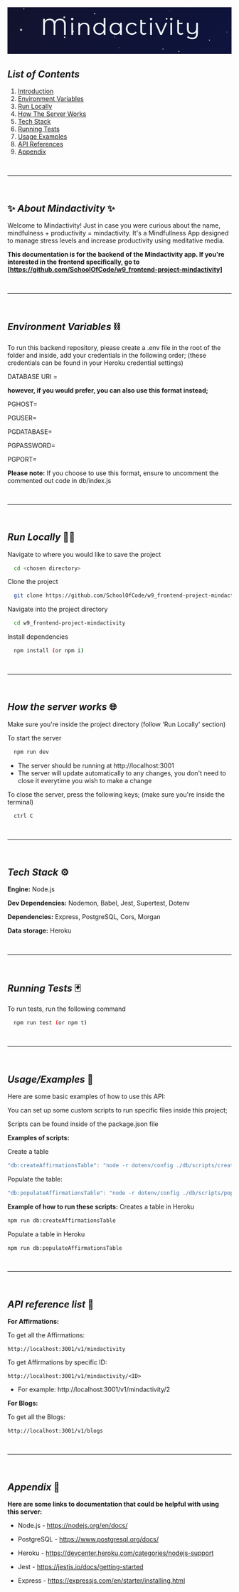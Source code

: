 <center>
<img src="./assets/Screenshot 2022-06-29 100133.jpg" />
</center>

## ***List of Contents***
1. [Introduction](#sparkles-about-mindactivity-sparkles)
2. [Environment Variables](#environment-variables-)
3. [Run Locally](#run-locally-)
4. [How The Server Works](#how-the-server-works-)
5. [Tech Stack](#tech-stack-)
6. [Running Tests](#running-tests-)
7. [Usage Examples](#usageexamples-)
8. [API References](#api-reference-list-)
9. [Appendix](#appendix-)

<br/>

---

<br />

## :sparkles: ***About Mindactivity*** :sparkles:
Welcome to Mindactivity! Just in case you were curious about the name, mindfulness + productivity = mindactivity.
It's a Mindfullness App designed to manage stress levels and increase productivity using meditative media.

**This documentation is for the backend of the Mindactivity app. If you're interested in the frontend specifically, go to [https://github.com/SchoolOfCode/w9_frontend-project-mindactivity]**

<br/>

---

<br />

## ***Environment Variables*** ⛓️

To run this backend repository, please create a .env file in the root of the folder and inside, add your credentials in the following order; (these credentials can be found in your Heroku credential settings)

DATABASE URI = 


**however, if you would prefer, you can also use this format instead;**

PGHOST=

PGUSER=

PGDATABASE=

PGPASSWORD=

PGPORT=

**Please note:** If you choose to use this format, ensure to uncomment the commented out code in db/index.js

<br/>

---

<br />

## ***Run Locally*** 🏃‍♀️

Navigate to where you would like to save the project

```bash
  cd <chosen directory>
```

Clone the project

```bash
  git clone https://github.com/SchoolOfCode/w9_frontend-project-mindactivity.git
```

Navigate into the project directory

```bash
  cd w9_frontend-project-mindactivity
```

Install dependencies

```bash
  npm install (or npm i)
```

<br/>

---

<br />

## ***How the server works*** 🌐

Make sure you're inside the project directory (follow 'Run Locally' section)

To start the server

```bash
  npm run dev
```

 - The server should be running at http://localhost:3001
 - The server will update automatically to any changes, you don't need to close it everytime you wish to make a change

To close the server, press the following keys; (make sure you're inside the terminal)

```bash
  ctrl C
```

<br/>

---

<br />

## ***Tech Stack*** ⚙️

**Engine:** Node.js

**Dev Dependencies:** Nodemon, Babel, Jest, Supertest, Dotenv 

**Dependencies:** Express, PostgreSQL, Cors, Morgan

**Data storage:** Heroku

<br/>

---

<br />

## ***Running Tests*** 🃏

To run tests, run the following command

```bash
  npm run test (or npm t)
```

<br/>

---

<br />

## ***Usage/Examples*** 🔬

Here are some basic examples of how to use this API:

You can set up some custom scripts to run specific files inside this project;

Scripts can be found inside of the package.json file

**Examples of scripts:**

Create a table
```javascript
"db:createAffirmationsTable": "node -r dotenv/config ./db/scripts/createAffirmationsTable.js"
```

Populate the table:
```javascript
"db:populateAffirmationsTable": "node -r dotenv/config ./db/scripts/populateAffirmationsTable.js"
```

**Example of how to run these scripts:**
Creates a table in Heroku
```bash
npm run db:createAffirmationsTable
```

Populate a table in Heroku
```bash
npm run db:populateAffirmationsTable
```

<br/>

---

<br />

## ***API reference list*** 🔎

**For Affirmations:**

To get all the Affirmations:
```
http://localhost:3001/v1/mindactivity
```

To get Affirmations by specific ID:
```
http://localhost:3001/v1/mindactivity/<ID>
```
- For example: http://localhost:3001/v1/mindactivity/2

**For Blogs:**

To get all the Blogs:
```
http://localhost:3001/v1/blogs
```

<br/>

---

<br />

## ***Appendix*** 📝

**Here are some links to documentation that could be helpful with using this server:**

- Node.js - https://nodejs.org/en/docs/

- PostgreSQL - https://www.postgresql.org/docs/

- Heroku - https://devcenter.heroku.com/categories/nodejs-support

- Jest - https://jestjs.io/docs/getting-started

- Express - https://expressjs.com/en/starter/installing.html
